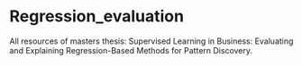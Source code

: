# Regression_evaluation
All resources of masters thesis: Supervised Learning in Business: Evaluating and Explaining Regression-Based Methods for Pattern Discovery.
